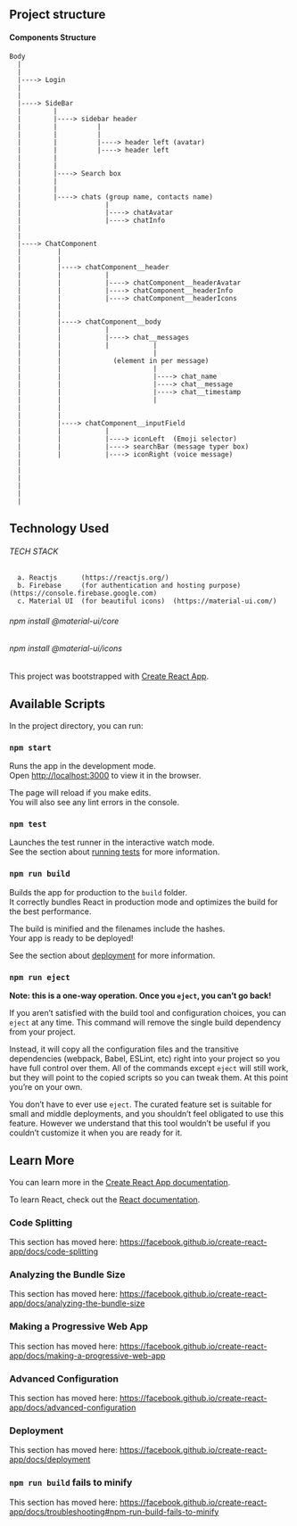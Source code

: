 ## Project structure

#### Components Structure

    Body
      |
      |
      |----> Login
      |
      |
      |----> SideBar
      |        |
      |        |----> sidebar header
      |        |          |
      |        |          |
      |        |          |----> header left (avatar)
      |        |          |----> header left
      |        |
      |        |
      |        |----> Search box
      |        |
      |        |
      |        |----> chats (group name, contacts name)
      |                     |
      |                     |----> chatAvatar
      |                     |----> chatInfo
      |
      |
      |----> ChatComponent
      |         |
      |         |
      |         |----> chatComponent__header
      |         |           |
      |         |           |----> chatComponent__headerAvatar
      |         |           |----> chatComponent__headerInfo
      |         |           |----> chatComponent__headerIcons
      |         |
      |         |
      |         |----> chatComponent__body
      |         |           |
      |         |           |----> chat__messages
      |         |           |           |
      |         |                       |
      |         |             (element in per message)
      |         |                       |
      |         |                       |----> chat_name
      |         |                       |----> chat__message
      |         |                       |----> chat__timestamp
      |         |                       |
      |         |
      |         |
      |         |----> chatComponent__inputField
      |         |           |
      |         |           |----> iconLeft  (Emoji selector)
      |         |           |----> searchBar (message typer box)
      |         |           |----> iconRight (voice message)
      |
      |
      |
      |
      |
      |

## Technology Used

###### TECH STACK

      a. Reactjs      (https://reactjs.org/)
      b. Firebase     (for authentication and hosting purpose)  (https://console.firebase.google.com)
      c. Material UI  (for beautiful icons)  (https://material-ui.com/)

###### npm install @material-ui/core

###### npm install @material-ui/icons

This project was bootstrapped with [Create React App](https://github.com/facebook/create-react-app).

## Available Scripts

In the project directory, you can run:

### `npm start`

Runs the app in the development mode.<br />
Open [http://localhost:3000](http://localhost:3000) to view it in the browser.

The page will reload if you make edits.<br />
You will also see any lint errors in the console.

### `npm test`

Launches the test runner in the interactive watch mode.<br />
See the section about [running tests](https://facebook.github.io/create-react-app/docs/running-tests) for more information.

### `npm run build`

Builds the app for production to the `build` folder.<br />
It correctly bundles React in production mode and optimizes the build for the best performance.

The build is minified and the filenames include the hashes.<br />
Your app is ready to be deployed!

See the section about [deployment](https://facebook.github.io/create-react-app/docs/deployment) for more information.

### `npm run eject`

**Note: this is a one-way operation. Once you `eject`, you can’t go back!**

If you aren’t satisfied with the build tool and configuration choices, you can `eject` at any time. This command will remove the single build dependency from your project.

Instead, it will copy all the configuration files and the transitive dependencies (webpack, Babel, ESLint, etc) right into your project so you have full control over them. All of the commands except `eject` will still work, but they will point to the copied scripts so you can tweak them. At this point you’re on your own.

You don’t have to ever use `eject`. The curated feature set is suitable for small and middle deployments, and you shouldn’t feel obligated to use this feature. However we understand that this tool wouldn’t be useful if you couldn’t customize it when you are ready for it.

## Learn More

You can learn more in the [Create React App documentation](https://facebook.github.io/create-react-app/docs/getting-started).

To learn React, check out the [React documentation](https://reactjs.org/).

### Code Splitting

This section has moved here: https://facebook.github.io/create-react-app/docs/code-splitting

### Analyzing the Bundle Size

This section has moved here: https://facebook.github.io/create-react-app/docs/analyzing-the-bundle-size

### Making a Progressive Web App

This section has moved here: https://facebook.github.io/create-react-app/docs/making-a-progressive-web-app

### Advanced Configuration

This section has moved here: https://facebook.github.io/create-react-app/docs/advanced-configuration

### Deployment

This section has moved here: https://facebook.github.io/create-react-app/docs/deployment

### `npm run build` fails to minify

This section has moved here: https://facebook.github.io/create-react-app/docs/troubleshooting#npm-run-build-fails-to-minify
